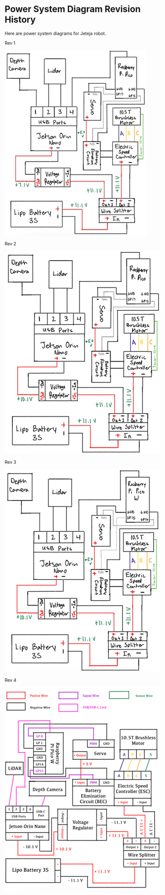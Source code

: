 # Power System Diagram Revision History

Here are power system diagrams for Jeteja robot.

Rev 1

![V1](assets/images/ps_v1.jpg)

Rev 2

![V1](assets/images/ps_v2.jpg)

Rev 3

![V1](assets/images/ps_v3.jpeg)

Rev 4

![V1](assets/images/ps_v4.jpg)
